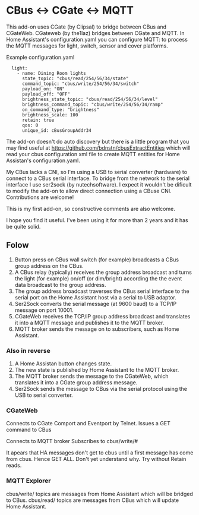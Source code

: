 # CBus <-> CGate <-> MQTT
This add-on uses CGate (by Clipsal) to bridge between CBus and CGateWeb. 
CGateweb (by the1laz) bridges between CGate and MQTT.
In Home Assistant's configuration.yaml you can configure MQTT: to process 
the MQTT messages for light, switch, sensor and cover platforms.

Example configuration.yaml
```mqtt:
  light: 
    - name: Dining Room lights
      state_topic: "cbus/read/254/56/34/state"
      command_topic: "cbus/write/254/56/34/switch"
      payload_on: "ON"
      payload_off: "OFF"
      brightness_state_topic: "cbus/read/254/56/34/level"
      brightness_command_topic: "cbus/write/254/56/34/ramp"
      on_command_type: "brightness"
      brightness_scale: 100
      retain: true 
      qos: 0
      unique_id: cBusGroupAddr34
```

The add-on doesn't do auto discovery but there is a little program that you may find useful
at https://github.com/bdnstn/cbusExtractEntities which will read your cbus configuration xml
file to create MQTT entities for Home Assistan's configuration.yaml.

 My CBus lacks a CNI, so I'm using a USB to serial converter (hardware) to connect to 
a CBus serial interface. To bridge from the network to the serial interface I use 
ser2sock (by nutechsoftware). I expect it wouldn't be dificult to modify the add-on
to allow direct connection using a CBuse CNI. Contributions are welcome!

 This is my first add-on, so constructive comments are also welcome. 
 
 I hope you find it useful. I've been using it for more than 2 years and it has be 
quite solid.

## Folow

1. Button press on CBus wall switch (for example) broadcasts a CBus group address on the CBus.
2. A CBus relay (typically) receives the group address broadcast and turns the light (for example) 
on/off (or dim/bright) according the the event data broadcast to the group address.
3. The group address broadcast traverses the CBus serial interface to the serial port on the Home Assistant host via a serial to USB adaptor.
4. Ser2Sock converts the serial message (at 9600 baud) to a TCP/IP message on port 10001.
5. CGateWeb receives the TCP/IP group address broadcast and translates it into a MQTT message and publishes it to the MQTT broker.
6. MQTT broker sends the message on to subscribers, such as Home Assistant.

### Also in reverse

1. A Home Assistan button changes state.
2. The new state is published by Home Assistant to the MQTT broker.
3. The MQTT broker sends the message to the CGateWeb, which translates it into a CGate group address message.
4. Ser2Sock sends the message to CBus via the serial protocol using the USB to serial converter.

### CGateWeb

Connects to CGate Comport and Eventport by Telnet.
Issues a GET command to CBus

Connects to MQTT broker
Subscribes to cbus/write/#

It apears that HA messages don't get to cbus until a first message has come from cbus. Hence GET ALL. Don't yet understand why. Try without Retain reads.

### MQTT Explorer

cbus/write/ topics are messages from Home Assistant which will be bridged to CBus.
cbus/read/ topics are messages from CBus which will update Home Assistant.
